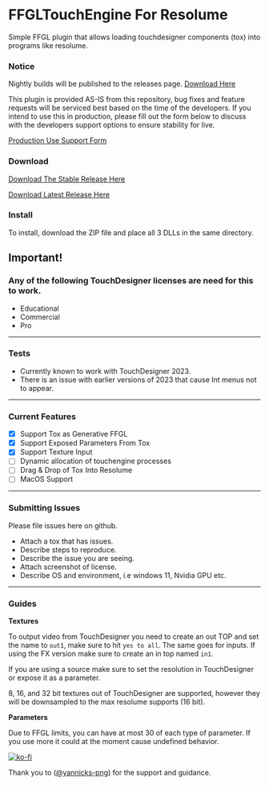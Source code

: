 # FFGLTouchEngine For Resolume

Simple FFGL plugin that allows loading touchdesigner components (tox) into programs like resolume. 

### Notice
Nightly builds will be published to the releases page. [Download Here](https://github.com/medcelerate/FFGLTouchEngine/releases/latest)

This plugin is provided AS-IS from this repository, bug fixes and feature requests will be serviced best based on the time of the developers. If you intend to use this in production, please fill out the form below to discuss with the developers support options to ensure stability for live.

[Production Use Support Form](https://forms.gle/QNSKGjdMsX1ptbvh7)

### Download
[Download The Stable Release Here](https://github.com/medcelerate/FFGLTouchEngine/releases/download/v1.0-rc2/FFGLTouchEngine-v1.0-rc2.zip)


[Download Latest Release Here](https://github.com/medcelerate/FFGLTouchEngine/releases)

### Install
To install, download the ZIP file and place all 3 DLLs in the same directory.

## Important!

### Any of the following TouchDesigner licenses are need for this to work.
- Educational
- Commercial
- Pro

---

### Tests

- Currently known to work with TouchDesigner 2023.
- There is an issue with earlier versions of 2023 that cause Int menus not to appear.

---


### Current Features
- [x] Support Tox as Generative FFGL
- [x] Support Exposed Parameters From Tox
- [x] Support Texture Input
- [ ] Dynamic allocation of touchengine processes
- [ ] Drag & Drop of Tox Into Resolume
- [ ] MacOS Support

---

### Submitting Issues
Please file issues here on github.
- Attach a tox that has issues.
- Describe steps to reproduce.
- Describe the issue you are seeing.
- Attach screenshot of license.
- Describe OS and environment, i.e windows 11, Nvidia GPU etc.

---

### Guides

**Textures**

To output video from TouchDesigner you need to create an out TOP and set the name to `out1`, make sure to hit `yes to all`. The same goes for inputs. If using the FX version make sure to create an in top named `in1`.

If you are using a source make sure to set the resolution in TouchDesigner or expose it as a parameter.

8, 16, and 32 bit textures out of TouchDesigner are supported, however they will be downsampled to the max resolume supports (16 bit).

**Parameters**

Due to FFGL limits, you can have at most 30 of each type of parameter. If you use more it could at the moment cause undefined behavior.

[![ko-fi](https://ko-fi.com/img/githubbutton_sm.svg)](https://ko-fi.com/Q5Q6YUGIA)


Thank you to  ([@yannicks-png](https://github.com/yannicksengstock)) for the support and guidance.
